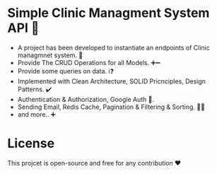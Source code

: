 # Simple Clinic Managment System API 🏥

- A project has been developed to instantiate an endpoints of Clinic managmnet system. 🏥
- Provide The CRUD Operations for all Models. ➕➖
- Provide some queries on data. ℹ️❓
- Implemented with Clean Architecture, SOLID Pricnciples, Design Patterns. ✔️
- Authentication & Authorization, Google Auth 🔐.
- Sending Email, Redis Cache, Pagination & Filtering & Sorting. 📧📃
- and more.. ➕
# License
This projcet is open-source and free for any contribution ❤️
